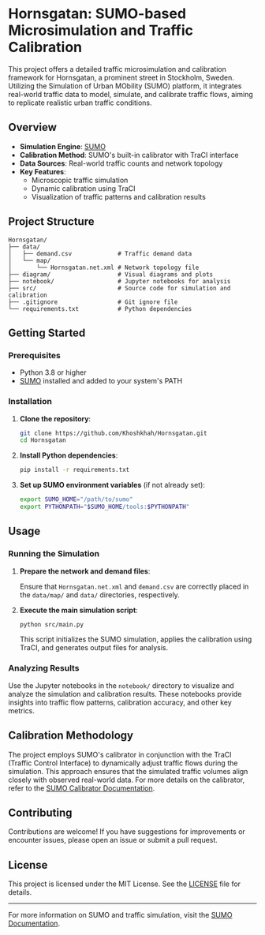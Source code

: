 # Hornsgatan: SUMO-based Microsimulation and Traffic Calibration

This project offers a detailed traffic microsimulation and calibration framework for Hornsgatan, a prominent street in Stockholm, Sweden. Utilizing the Simulation of Urban MObility (SUMO) platform, it integrates real-world traffic data to model, simulate, and calibrate traffic flows, aiming to replicate realistic urban traffic conditions.

## Overview

- **Simulation Engine**: [SUMO](https://sumo.dlr.de/docs/index.html)
- **Calibration Method**: SUMO's built-in calibrator with TraCI interface
- **Data Sources**: Real-world traffic counts and network topology
- **Key Features**:
  - Microscopic traffic simulation
  - Dynamic calibration using TraCI
  - Visualization of traffic patterns and calibration results

## Project Structure

```
Hornsgatan/
├── data/
│   ├── demand.csv             # Traffic demand data
│   └── map/
│       └── Hornsgatan.net.xml # Network topology file
├── diagram/                   # Visual diagrams and plots
├── notebook/                  # Jupyter notebooks for analysis
├── src/                       # Source code for simulation and calibration
├── .gitignore                 # Git ignore file
└── requirements.txt           # Python dependencies
```

## Getting Started

### Prerequisites

- Python 3.8 or higher
- [SUMO](https://sumo.dlr.de/docs/Installing/index.html) installed and added to your system's PATH

### Installation

1. **Clone the repository**:

   ```bash
   git clone https://github.com/Khoshkhah/Hornsgatan.git
   cd Hornsgatan
   ```

2. **Install Python dependencies**:

   ```bash
   pip install -r requirements.txt
   ```

3. **Set up SUMO environment variables** (if not already set):

   ```bash
   export SUMO_HOME="/path/to/sumo"
   export PYTHONPATH="$SUMO_HOME/tools:$PYTHONPATH"
   ```

## Usage

### Running the Simulation

1. **Prepare the network and demand files**:

   Ensure that `Hornsgatan.net.xml` and `demand.csv` are correctly placed in the `data/map/` and `data/` directories, respectively.

2. **Execute the main simulation script**:

   ```bash
   python src/main.py
   ```

   This script initializes the SUMO simulation, applies the calibration using TraCI, and generates output files for analysis.

### Analyzing Results

Use the Jupyter notebooks in the `notebook/` directory to visualize and analyze the simulation and calibration results. These notebooks provide insights into traffic flow patterns, calibration accuracy, and other key metrics.

## Calibration Methodology

The project employs SUMO's calibrator in conjunction with the TraCI (Traffic Control Interface) to dynamically adjust traffic flows during the simulation. This approach ensures that the simulated traffic volumes align closely with observed real-world data. For more details on the calibrator, refer to the [SUMO Calibrator Documentation](https://sumo.dlr.de/docs/Simulation/Calibrator.html).

## Contributing

Contributions are welcome! If you have suggestions for improvements or encounter issues, please open an issue or submit a pull request.

## License

This project is licensed under the MIT License. See the [LICENSE](LICENSE) file for details.

---

For more information on SUMO and traffic simulation, visit the [SUMO Documentation](https://sumo.dlr.de/docs/index.html).